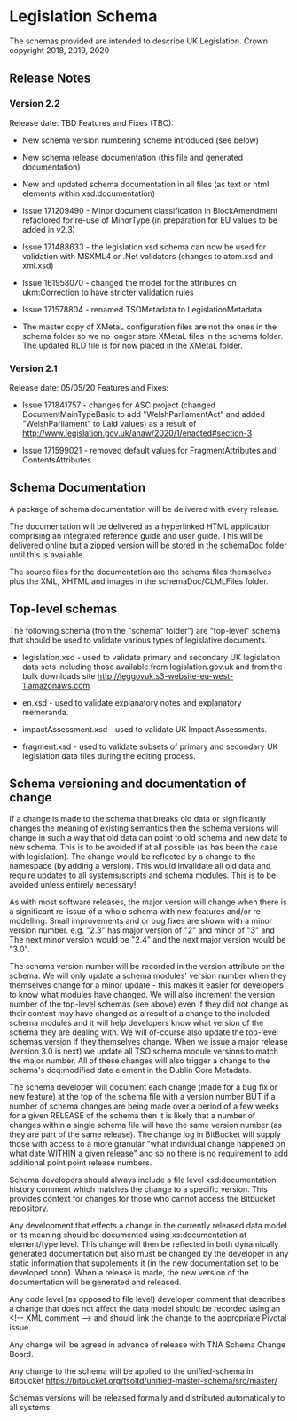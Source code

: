 
# Legislation Schema
The schemas provided are intended to describe UK Legislation.
Crown copyright 2018, 2019, 2020


<!-- 
* Issue 171209490 - new attribute values supported for EU Minor document classification in BlockAmendment (with refactoring and re-use of MinorType)

* Issue 172129366 - Added CommonSubAttributes to Division

* Issue 171654037 - Effect ukm:InForce Qualification attribute now validates against a set of approved string values (including empty string for historical reasons)

-->

## Release Notes
### Version 2.2
Release date: TBD
Features and Fixes (TBC):

* New schema version numbering scheme introduced (see below)

* New schema release documentation (this file and generated documentation)

* New and updated schema documentation in all files (as text or html elements within xsd:documentation)

* Issue 171209490 - Minor document classification in BlockAmendment refactored for re-use of MinorType (in preparation for EU values to be added in v2.3)

* Issue 171488633 - the legislation.xsd schema can now be used for validation with MSXML4 or .Net validators (changes to atom.xsd and xml.xsd)

* Issue 161958070 - changed the model for the attributes on ukm:Correction to have stricter validation rules

* Issue 171578804 - renamed TSOMetadata to LegislationMetadata

* The master copy of XMetaL configuration files are not the ones in the schema folder so we no longer store XMetaL files in the schema folder. The updated RLD file is for now placed in the XMetaL folder. 


### Version 2.1
Release date: 05/05/20
Features and Fixes:

* Issue 171841757 - changes for ASC project (changed DocumentMainTypeBasic to add "WelshParliamentAct" and added "WelshParliament" to Laid values) as a result of http://www.legislation.gov.uk/anaw/2020/1/enacted#section-3

* Issue 171599021 - removed default values for FragmentAttributes and ContentsAttributes

## Schema Documentation

A package of schema documentation will be delivered with every release.

The documentation will be delivered as a hyperlinked HTML application comprising an integrated reference guide and user guide.
This will be delivered online but a zipped version will be stored in the schemaDoc folder until this is available.

The source files for the documentation are the schema files themselves plus the XML, XHTML and images in the schemaDoc/CLMLFiles folder.



## Top-level schemas

The following schema (from the "schema" folder") are "top-level" schema that should be used to validate various types of legislative documents.

* legislation.xsd - used to validate primary and secondary UK legislation data sets including those available from legislation.gov.uk and from the bulk downloads site http://leggovuk.s3-website-eu-west-1.amazonaws.com

* en.xsd - used to validate explanatory notes and explanatory memoranda.

* impactAssessment.xsd - used to validate UK Impact Assessments.

* fragment.xsd - used to validate subsets of primary and secondary UK legislation data files during the editing process.

## Schema versioning and documentation of change

If a change is made to the schema that breaks old data or significantly changes the meaning of existing semantics then the schema versions will change in such a way that old data can point to old schema and new data to new schema. This is to be avoided if at all possible (as has been the case with legislation). The change would be reflected by a change to the namespace (by adding a version). This would invalidate all old data and require updates to all systems/scripts and schema modules. This is to be avoided unless entirely necessary!

As with most software releases, the major version will change when there is a significant re-issue of a whole schema with new features and/or re-modelling. Small improvements and or bug fixes are shown with a minor version number. e.g. "2.3" has major version of "2" and minor of "3" and The next minor version would be "2.4" and the next major version would be "3.0".

The schema version number will be recorded in the version attribute on the schema. We will only update a schema modules' version number when they themselves change for a minor update - this makes it easier for developers to know what modules have changed. We will also increment the version number of the top-level schemas (see above) even if they did not change as their content may have changed as a result of a change to the included schema modules and it will help developers know what version of the schema they are dealing with. We will of-course also update the top-level schemas version if they themselves change. When we issue a major release (version 3.0 is next) we update all TSO schema module versions to match the major number.
All of these changes will also trigger a change to the schema's dcq:modified date element in the Dublin Core Metadata.

The schema developer will document each change (made for a bug fix or new feature) at the top of the schema file with a version number BUT if a number of schema changes are being made over a period of a few weeks for a given RELEASE of the schema then it is likely that a number of changes within a single schema file will have the same version number (as they are part of the same release). The change log in BitBucket will supply those with access to a more granular "what individual change happened on what date WITHIN a given release" and so no there is no requirement to add additional point point release numbers.

Schema developers should always include a file level xsd:documentation history comment which matches the change to a specific version. This provides context for changes for those who cannot access the Bitbucket repository.

Any development that effects a change in the currently released data model or its meaning should be documented using xs:documentation at element/type level.
This change will then be reflected in both dynamically generated documentation but also must be changed by the developer in any static information that supplements it (in the new documentation set to be developed soon).
When a release is made, the new version of the documentation will be generated and released.

Any code level (as opposed to file level) developer comment that describes a change that does not affect the data model should be recorded using an &lt;!-- XML comment --> and should link the change to the appropriate Pivotal issue. 

Any change will be agreed in advance of release with TNA Schema Change Board.

Any change to the schema will be applied to the unified-schema in Bitbucket https://bitbucket.org/tsoltd/unified-master-schema/src/master/

Schemas versions will be released formally and distributed automatically to all systems. 
